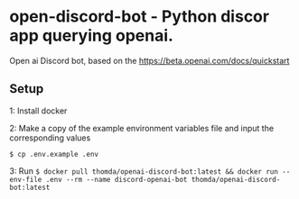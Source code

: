 # open-discord-bot - Python discor app querying openai.
Open ai Discord bot, based on the https://beta.openai.com/docs/quickstart

## Setup

1: Install docker


2: Make a copy of the example environment variables file and input the corresponding values

```$ cp .env.example .env```

3: Run
```$ docker pull thomda/openai-discord-bot:latest && docker run --env-file .env --rm --name discord-openai-bot thomda/openai-discord-bot:latest```
